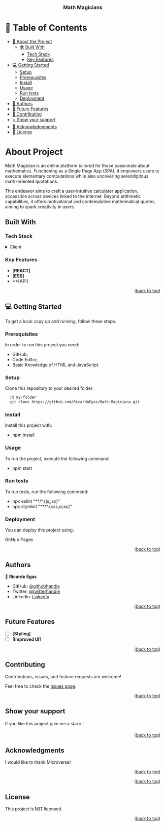 <a name="readme-top"></a>

<div align="center">
 

  <h3><b>Math Magicians</b></h3>

</div>

# 📗 Table of Contents

- [📖 About the Project](#about-project)
  - [🛠 Built With](#built-with)
    - [Tech Stack](#tech-stack)
    - [Key Features](#key-features)
- [💻 Getting Started](#getting-started)
  - [Setup](#setup)
  - [Prerequisites](#prerequisites)
  - [Install](#install)
  - [Usage](#usage)
  - [Run tests](#run-tests)
  - [Deployment](#deployment)
- [👥 Authors](#authors)
- [🔭 Future Features](#future-features)
- [🤝 Contributing](#contributing)
- [⭐️ Show your support](#show-your-support)
- [🙏 Acknowledgements](#acknowledgments)
- [📝 License](#license)

<!-- PROJECT DESCRIPTION -->

# About Project

Math Magician is an online platform tailored for those passionate about mathematics. Functioning as a Single Page App (SPA), it empowers users to execute elementary computations while also uncovering serendipitous math-oriented quotations.

This endeavor aims to craft a user-intuitive calculator application, accessible across devices linked to the internet. Beyond arithmetic capabilities, it offers motivational and contemplative mathematical quotes, aiming to spark creativity in users.

## Built With

### Tech Stack 

<details>
  <summary>Client</summary>
  <ul>
    <li><a href="">HTML</a></li>
    <li><a href="">CSS</a></li>
    <li><a href="">REACT</a></li>
  </ul>
</details>

### Key Features


- **[REACT]**
- **[ES6]**
- **[API]



<p align="right">(<a href="#readme-top">back to top</a>)</p>

## 💻 Getting Started


To get a local copy up and running, follow these steps.

### Prerequisites

In order to run this project you need: 
- GitHub;
- Code Editor;
- Basic Knowledge of HTML and JavaScript.


### Setup

Clone this repository to your desired folder:
```sh
  cd my-folder
  git clone https://github.com/RicardoEgas/Math-Magicians.git
```


### Install

Install this project with:
- npm install

### Usage

To run the project, execute the following command:

- npm start

### Run tests

To run tests, run the following command:

- npx eslint "**/*.{js,jsx}"
- npx stylelint "**/*.{css,scss}"


### Deployment

You can deploy this project using:

GitHub Pages


<p align="right">(<a href="#readme-top">back to top</a>)</p>

## Authors 


👤 **Ricardo Egas**

- GitHub: [@githubhandle](https://github.com/RicardoEgas)
- Twitter: [@twitterhandle](https://twitter.com/RjEgas)
- LinkedIn: [LinkedIn](https://www.linkedin.com/in/ricardo-egas-952125136)


<p align="right">(<a href="#readme-top">back to top</a>)</p>

##  Future Features 


- [ ] **[Styling]**
- [ ] **[Improved UI]**

<p align="right">(<a href="#readme-top">back to top</a>)</p>

##  Contributing <a name="contributing"></a>


Contributions, issues, and feature requests are welcome!

Feel free to check the [issues page](../../issues/).

<p align="right">(<a href="#readme-top">back to top</a>)</p>

##  Show your support 


If you like this project give me a star⭐️!

<p align="right">(<a href="#readme-top">back to top</a>)</p>

##  Acknowledgments

I would like to thank Microverse!

<p align="right">(<a href="#readme-top">back to top</a>)</p>

<p align="right">(<a href="#readme-top">back to top</a>)</p>

##  License 

This project is [MIT](./LICENSE) licensed.


<p align="right">(<a href="#readme-top">back to top</a>)</p>
